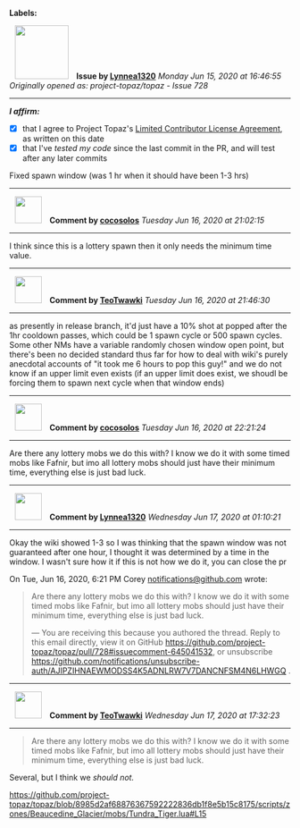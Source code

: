 **Labels:**



<a href="https://github.com/Lynnea1320"><img src="https://avatars3.githubusercontent.com/u/38861984?v=4" width="96" height="96" hspace="10"></img></a> **Issue by [Lynnea1320](https://github.com/Lynnea1320)**
_Monday Jun 15, 2020 at 16:46:55_
_Originally opened as: project-topaz/topaz - Issue 728_

----

<!-- place 'x' mark between square [] brackets to affirm: -->
**_I affirm:_**
- [x] that I agree to Project Topaz's [Limited Contributor License Agreement](http://project-topaz.com/blob/release/CONTRIBUTOR_AGREEMENT.md), as written on this date
- [x] that I've _tested my code_ since the last commit in the PR, and will test after any later commits

Fixed spawn window (was 1 hr when it should have been 1-3 hrs)


----
<a href="https://github.com/cocosolos"><img src="https://avatars2.githubusercontent.com/u/2593549?v=4" width="48" height="48" hspace="10"></img></a> **Comment by [cocosolos](https://github.com/cocosolos)**
_Tuesday Jun 16, 2020 at 21:02:15_

----

I think since this is a lottery spawn then it only needs the minimum time value.


----
<a href="https://github.com/TeoTwawki"><img src="https://avatars0.githubusercontent.com/u/6871475?v=4" width="48" height="48" hspace="10"></img></a> **Comment by [TeoTwawki](https://github.com/TeoTwawki)**
_Tuesday Jun 16, 2020 at 21:46:30_

----

as presently in release branch, it'd just have a 10% shot at popped after the 1hr cooldown passes, which could be 1 spawn cycle or 500 spawn cycles. Some other NMs have a variable randomly chosen window open point, but there's been no decided standard thus far for how to deal with wiki's purely anecdotal accounts of "it took me 6 hours to pop this guy!" and we do not know if an upper limit even exists (if an upper limit does exist, we shoudl be forcing them to spawn next cycle when that window ends)


----
<a href="https://github.com/cocosolos"><img src="https://avatars2.githubusercontent.com/u/2593549?v=4" width="48" height="48" hspace="10"></img></a> **Comment by [cocosolos](https://github.com/cocosolos)**
_Tuesday Jun 16, 2020 at 22:21:24_

----

Are there any lottery mobs we do this with? I know we do it with some timed mobs like Fafnir, but imo all lottery mobs should just have their minimum time, everything else is just bad luck.


----
<a href="https://github.com/Lynnea1320"><img src="https://avatars3.githubusercontent.com/u/38861984?v=4" width="48" height="48" hspace="10"></img></a> **Comment by [Lynnea1320](https://github.com/Lynnea1320)**
_Wednesday Jun 17, 2020 at 01:10:21_

----

Okay the wiki showed 1-3 so I was thinking that the spawn window was not
guaranteed after one hour, I thought it was determined by a time in the
window. I wasn't sure how it if this is not how we do it, you can close the
pr

On Tue, Jun 16, 2020, 6:21 PM Corey <notifications@github.com> wrote:

> Are there any lottery mobs we do this with? I know we do it with some
> timed mobs like Fafnir, but imo all lottery mobs should just have their
> minimum time, everything else is just bad luck.
>
> —
> You are receiving this because you authored the thread.
> Reply to this email directly, view it on GitHub
> <https://github.com/project-topaz/topaz/pull/728#issuecomment-645041532>,
> or unsubscribe
> <https://github.com/notifications/unsubscribe-auth/AJIPZIHNAEWMODSS4K5ADNLRW7V7DANCNFSM4N6LHWGQ>
> .
>



----
<a href="https://github.com/TeoTwawki"><img src="https://avatars0.githubusercontent.com/u/6871475?v=4" width="48" height="48" hspace="10"></img></a> **Comment by [TeoTwawki](https://github.com/TeoTwawki)**
_Wednesday Jun 17, 2020 at 17:32:23_

----

> 
> 
> Are there any lottery mobs we do this with? I know we do it with some timed mobs like Fafnir, but imo all lottery mobs should just have their minimum time, everything else is just bad luck.

Several, but I think we _should not._
https://github.com/project-topaz/topaz/blob/8985d2af68876367592222836db1f8e5b15c8175/scripts/zones/Beaucedine_Glacier/mobs/Tundra_Tiger.lua#L15
